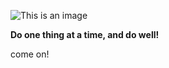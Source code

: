 ![This is an image](git@github.com:gtb-2022-yuan-li/.github/profile/assets/images/yl.jpg)

**Do one thing at a time, and do well!**

come on!
